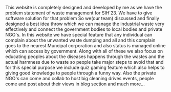 This website is completely designed and developed by me as we have the problem statement of waste management for SIH'23. We have to give software solution for that problem So we(our team) discussed and finally designed a best idea throw which we can manage the industrial waste very effectively and connect the government bodies to local bodies and private NGO's. In this website we have special feature that any individual can complain about the unwanted waste dumping and all and this complain goes to the nearest Muncipal corporation and also status is managed online which can access by government. Along with all of these we also focus on educating peoples about the diseases happens through the wastes and the actual harmness due to waste so people take major steps to avoid that and for this special purpose we include quiz gaming feature which also helps to giving good knowledge to people through a funny way. Also the private NGO's can come and collab to host big cleaning drives events, people come and post about their views in blog section and much more...
